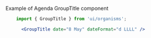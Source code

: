 Example of Agenda GroupTitle component

```jsx harmony
    import { GroupTitle } from 'ui/organisms';

      <GroupTitle date="8 May" dateFormat="d LLLL" />
```